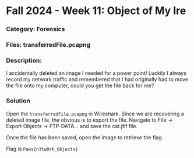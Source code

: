 # Fall 2024 - Week 11: Object of My Ire

### Category: Forensics

### Files: transferredFile.pcapng

### Description:
I accidentally deleted an image I needed for a power point! Luckily I always record my network traffic and remembered that I had originally had to move the file onto my computer, could you get the file back for me?

### Solution
Open the `transferredFile.pcapng` in Wireshark. Since we are recovering a deleted image file, the obvious is to export the file. Navigate to File -> Export Objects -> FTP-DATA... and save the cat.jfif file.

Once the file has been saved, open the image to retrieve the flag.

Flag is `Paws{n3tw0rk_0bjects}`
